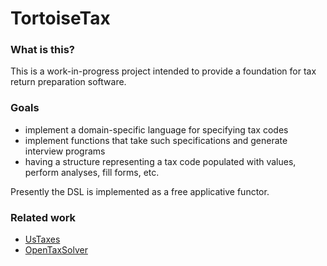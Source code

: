 # TortoiseTax

### What is this?

This is a work-in-progress project intended to provide a foundation for tax return
preparation software.

### Goals

- implement a domain-specific language for specifying tax codes
- implement functions that take such specifications and generate interview
programs
- having a structure representing a tax code populated with values, perform analyses, fill forms, etc.

Presently the DSL is implemented as a free applicative functor.

### Related work

- [UsTaxes](https://github.com/ustaxes/UsTaxes#readme)
- [OpenTaxSolver](http://opentaxsolver.sourceforge.net)
